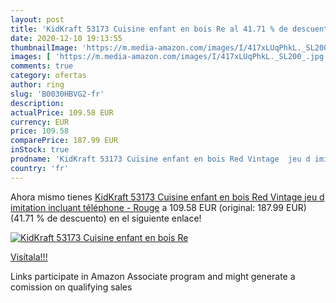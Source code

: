 ```yaml
---
layout: post
title: 'KidKraft 53173 Cuisine enfant en bois Re al 41.71 % de descuento'
date: 2020-12-10 19:13:55
thumbnailImage: 'https://m.media-amazon.com/images/I/417xLUqPhkL._SL200_.jpg'
images: [ 'https://m.media-amazon.com/images/I/417xLUqPhkL._SL200_.jpg' ]
comments: true
category: ofertas
author: ring
slug: 'B0030HBVG2-fr'
description:
actualPrice: 109.58 EUR
currency: EUR
price: 109.58
comparePrice: 187.99 EUR
inStock: true
prodname: 'KidKraft 53173 Cuisine enfant en bois Red Vintage  jeu d imitation incluant téléphone - Rouge'
country: 'fr'
---
```


Ahora mismo tienes [KidKraft 53173 Cuisine enfant en bois Red Vintage  jeu d imitation incluant téléphone - Rouge](https://www.amazon.fr/dp/B0030HBVG2/?tag=tolees0d-21) a 109.58 EUR (original: 187.99 EUR) (41.71 %  de descuento) en el siguiente enlace!

[![KidKraft 53173 Cuisine enfant en bois Re](https://m.media-amazon.com/images/I/417xLUqPhkL._SL200_.jpg)](https://www.amazon.fr/dp/B0030HBVG2/?tag=tolees0d-21)

[Visítala!!!](https://www.amazon.fr/dp/B0030HBVG2/?tag=tolees0d-21)

Links participate in Amazon Associate program and might generate a comission on qualifying sales
